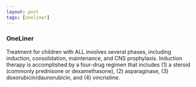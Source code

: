```yaml
---
layout: post
tags: [oneliner]
---
```



### OneLiner

Treatment for children with ALL involves several phases, including induction, consolidation, maintenance, and CNS prophylaxis. Induction therapy is accomplished by a four-drug regimen that includes (1) a steroid (commonly prednisone or dexamethasone), (2) asparaginase, (3) doxorubicin/daunorubicin, and (4) vincristine.
